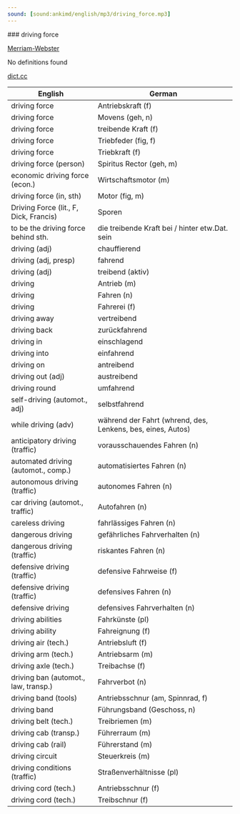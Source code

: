 ```yaml
---
sound: [sound:ankimd/english/mp3/driving_force.mp3]
---
```


\### driving force

[Merriam-Webster](https://www.merriam-webster.com/dictionary/driving+force)

No definitions found

[dict.cc](https://www.dict.cc/driving+force)

| English        | German       |
| -------------- | ------------ |
| driving force | Antriebskraft (f) |
| driving force | Movens (geh, n) |
| driving force | treibende Kraft (f) |
| driving force | Triebfeder (fig, f) |
| driving force | Triebkraft (f) |
| driving force (person) | Spiritus Rector (geh, m) |
| economic driving force (econ.) | Wirtschaftsmotor (m) |
| driving force (in, sth) | Motor (fig, m) |
| Driving Force (lit., F, Dick, Francis) | Sporen |
| to be the driving force behind sth. | die treibende Kraft bei / hinter etw.Dat. sein |
| driving (adj) | chauffierend |
| driving (adj, presp) | fahrend |
| driving (adj) | treibend (aktiv) |
| driving | Antrieb (m) |
| driving | Fahren (n) |
| driving | Fahrerei (f) |
| driving away | vertreibend |
| driving back | zurückfahrend |
| driving in | einschlagend |
| driving into | einfahrend |
| driving on | antreibend |
| driving out (adj) | austreibend |
| driving round | umfahrend |
| self-driving (automot., adj) | selbstfahrend |
| while driving (adv) | während der Fahrt (whrend, des, Lenkens, bes, eines, Autos) |
| anticipatory driving (traffic) | vorausschauendes Fahren (n) |
| automated driving (automot., comp.) | automatisiertes Fahren (n) |
| autonomous driving (traffic) | autonomes Fahren (n) |
| car driving (automot., traffic) | Autofahren (n) |
| careless driving | fahrlässiges Fahren (n) |
| dangerous driving | gefährliches Fahrverhalten (n) |
| dangerous driving (traffic) | riskantes Fahren (n) |
| defensive driving (traffic) | defensive Fahrweise (f) |
| defensive driving (traffic) | defensives Fahren (n) |
| defensive driving | defensives Fahrverhalten (n) |
| driving abilities | Fahrkünste (pl) |
| driving ability | Fahreignung (f) |
| driving air (tech.) | Antriebsluft (f) |
| driving arm (tech.) | Antriebsarm (m) |
| driving axle (tech.) | Treibachse (f) |
| driving ban (automot., law, transp.) | Fahrverbot (n) |
| driving band (tools) | Antriebsschnur (am, Spinnrad, f) |
| driving band | Führungsband (Geschoss, n) |
| driving belt (tech.) | Treibriemen (m) |
| driving cab (transp.) | Führerraum (m) |
| driving cab (rail) | Führerstand (m) |
| driving circuit | Steuerkreis (m) |
| driving conditions (traffic) | Straßenverhältnisse (pl) |
| driving cord (tech.) | Antriebsschnur (f) |
| driving cord (tech.) | Treibschnur (f) |
